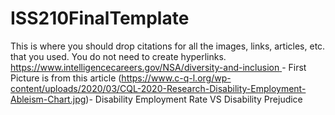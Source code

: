 # ISS210FinalTemplate
This is where you should drop citations for all the images, links, articles, etc. that you used. You do not need to create hyperlinks.
[https://www.intelligencecareers.gov/NSA/diversity-and-inclusion ](https://www.joniandfriends.org/disability-employment/)- First Picture is from this article 
(https://www.c-q-l.org/wp-content/uploads/2020/03/CQL-2020-Research-Disability-Employment-Ableism-Chart.jpg)- Disability Employment Rate VS Disability Prejudice

